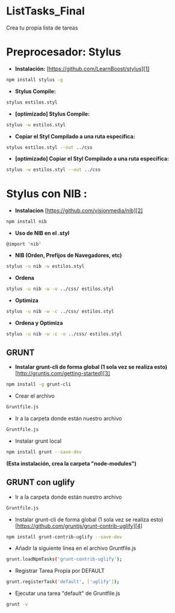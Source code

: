 ListTasks_Final
===============
Crea tu propia lista de tareas


Preprocesador: Stylus
=====================

 * **Instalación:** [https://github.com/LearnBoost/stylus][1]
```sh
npm install stylus -g
```
 * **Stylus Compile:**
```sh
stylus estilos.styl
```
 * **[optimizado] Stylus Compile:**
```sh
stylus -w estilos.styl
```
 * **Copiar el Styl Compilado a una ruta especifica:**
```sh
stylus estilos.styl --out ../css
```
 * **[optimizado] Copiar el Styl Compilado a una ruta especifica:**
```sh
stylus -w estilos.styl --out ../css
```

    
Stylus con NIB : 
==============
 * **Instalacion** [https://github.com/visionmedia/nib][2]
```sh
npm install nib
```
 * **Uso de NIB en el .styl**
```styl
@import 'nib'
``` 
 * **NIB (Orden, Prefijos de Navegadores, etc)**
```sh
stylus -u nib -w estilos.styl
```
 * **Ordena**
```sh
stylus -u nib -w -o ../css/ estilos.styl
```
 * **Optimiza**
```sh
stylus -u nib -w -c ../css/ estilos.styl
```
* **Ordena y Optimiza**
```sh
stylus -u nib -w -c -o ../css/ estilos.styl
```

GRUNT
-----

 - **Instalar grunt-cli de forma global (1
   sola vez se realiza esto)** [http://gruntjs.com/getting-started][3]
```sh
npm install -g grunt-cli
```
 - Crear el archivo
```sh
Gruntfile.js
```
 - Ir a la carpeta donde están nuestro archivo 
```sh
Gruntfile.js
```
 - Instalar grunt local
```sh
npm install grunt --save-dev
```
**(Esta instalación, crea la carpeta "node-modules")**
    

GRUNT con uglify
----------------

 - Ir a la carpeta donde están nuestro archivo 
```sh
Gruntfile.js
```
 - Instalar grunt-cli de forma global (1 sola vez se realiza esto) [https://github.com/gruntjs/grunt-contrib-uglify][4] 
```sh
npm install grunt-contrib-uglify --save-dev 
```
 - Añadir la siguiente línea en el archivo Gruntfile.js
```sh
grunt.loadNpmTasks('grunt-contrib-uglify');
```
 - Registrar Tarea Propia por DEFAULT
```sh
grunt.registerTask('default', ['uglify']);
```
 - Ejecutar una tarea "default" de Gruntfile.js 
```sh
grunt -v
```
                              


  [1]: http://https://github.com/LearnBoost/stylus
  [2]: https://github.com/visionmedia/nib
  [3]: http://gruntjs.com/getting-started
  [4]: https://github.com/gruntjs/grunt-contrib-uglify
